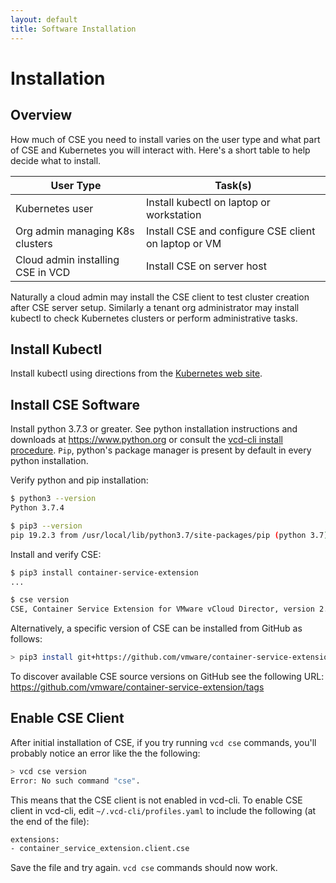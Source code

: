 ```yaml
---
layout: default
title: Software Installation
---
```

# Installation

<a name="overview"></a>
## Overview

How much of CSE you need to install varies on the user type and what part
of CSE and Kubernetes you will interact with.  Here's a short table
to help decide what to install.

| User Type                         | Task(s)                                              |
|-----------------------------------|------------------------------------------------------|
| Kubernetes user                   | Install kubectl on laptop or workstation             |
| Org admin managing K8s clusters   | Install CSE and configure CSE client on laptop or VM |
| Cloud admin installing CSE in VCD | Install CSE on server host                           |

Naturally a cloud admin may install the CSE client to test cluster
creation after CSE server setup. Similarly a tenant org administrator
may install kubectl to check Kubernetes clusters or perform
administrative tasks.

<a name="kubectl"></a>
## Install Kubectl

Install kubectl using directions from the [Kubernetes web site](https://kubernetes.io/docs/tasks/tools/install-kubectl/).

<a name="getting_cse"></a>
## Install CSE Software

Install python 3.7.3 or greater. See python installation instructions and
downloads at <https://www.python.org> or consult the [vcd-cli install
procedure](https://vmware.github.io/vcd-cli/install.html). `Pip`, python's
package manager is present by default in every python installation.

Verify python and pip installation:
```sh
$ python3 --version
Python 3.7.4

$ pip3 --version
pip 19.2.3 from /usr/local/lib/python3.7/site-packages/pip (python 3.7)
```

Install and verify CSE:
```sh
$ pip3 install container-service-extension
...

$ cse version
CSE, Container Service Extension for VMware vCloud Director, version 2.5.0
```

Alternatively, a specific version of CSE can be installed from GitHub as
follows:
```sh
> pip3 install git+https://github.com/vmware/container-service-extension.git@1.2.4
```

To discover available CSE source versions on GitHub see the following URL:
<https://github.com/vmware/container-service-extension/tags>


<a name="enable_cse_vcd_cli"></a>
## Enable CSE Client

After initial installation of CSE, if you try running `vcd cse` commands,
you'll probably notice an error like the the following:
```sh
> vcd cse version
Error: No such command "cse".
```
This means that the CSE client is not enabled in vcd-cli.
To enable CSE client in vcd-cli, edit `~/.vcd-cli/profiles.yaml` to include the
following (at the end of the file):
```sh
extensions:
- container_service_extension.client.cse
```
Save the file and try again. `vcd cse` commands should now work.
